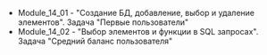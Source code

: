 - Module_14_01 - "Создание БД, добавление, выбор и удаление элементов". Задача "Первые пользователи"
- Module_14_02 - "Выбор элементов и функции в SQL запросах". Задача "Средний баланс пользователя"
